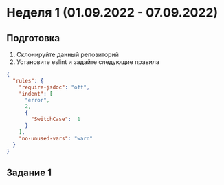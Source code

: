 # Неделя 1 (01.09.2022 - 07.09.2022)
## Подготовка
1. Склонируйте данный репозиторий
2. Установите eslint и задайте следующие правила
```json
{
  "rules": {
    "require-jsdoc": "off",
    "indent": [
      "error",
      2,
      {
        "SwitchCase":  1
      }
    ],
    "no-unused-vars": "warn"
  }
}
```

## Задание 1
